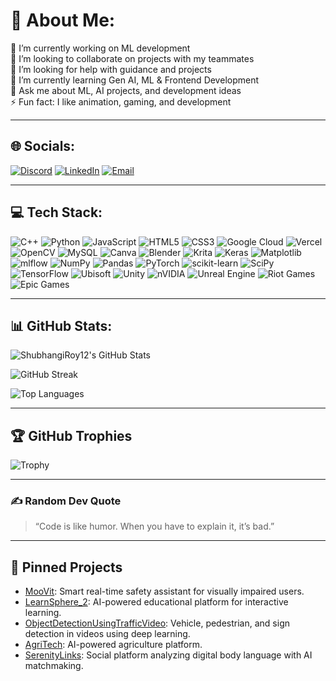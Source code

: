 # 💫 About Me:
🔭 I’m currently working on ML development  
🕺 I’m looking to collaborate on projects with my teammates  
🤝 I’m looking for help with guidance and projects  
🌱 I’m currently learning Gen AI, ML & Frontend Development  
💬 Ask me about ML, AI projects, and development ideas  
⚡ Fun fact: I like animation, gaming, and development  

---

## 🌐 Socials:
[![Discord](https://img.shields.io/badge/Discord-%237289DA.svg?logo=discord&logoColor=white)](https://discord.gg/uravitys12)
[![LinkedIn](https://img.shields.io/badge/LinkedIn-%230077B5.svg?logo=linkedin&logoColor=white)](https://linkedin.com/in/shubhangi-roy-762a3427a/)
[![Email](https://img.shields.io/badge/Email-D14836?logo=gmail&logoColor=white)](mailto:shubhangi1913@gmail.com)

---

## 💻 Tech Stack:
![C++](https://img.shields.io/badge/c++-%2300599C.svg?style=for-the-badge&logo=c%2B%2B&logoColor=white)
![Python](https://img.shields.io/badge/python-3670A0?style=for-the-badge&logo=python&logoColor=ffdd54)
![JavaScript](https://img.shields.io/badge/javascript-%23323330.svg?style=for-the-badge&logo=javascript&logoColor=%23F7DF1E)
![HTML5](https://img.shields.io/badge/html5-%23E34F26.svg?style=for-the-badge&logo=html5&logoColor=white)
![CSS3](https://img.shields.io/badge/css3-%231572B6.svg?style=for-the-badge&logo=css3&logoColor=white)
![Google Cloud](https://img.shields.io/badge/GoogleCloud-%234285F4.svg?style=for-the-badge&logo=google-cloud&logoColor=white)
![Vercel](https://img.shields.io/badge/vercel-%23000000.svg?style=for-the-badge&logo=vercel&logoColor=white)
![OpenCV](https://img.shields.io/badge/opencv-%23white.svg?style=for-the-badge&logo=opencv&logoColor=white)
![MySQL](https://img.shields.io/badge/mysql-4479A1.svg?style=for-the-badge&logo=mysql&logoColor=white)
![Canva](https://img.shields.io/badge/Canva-%2300C4CC.svg?style=for-the-badge&logo=Canva&logoColor=white)
![Blender](https://img.shields.io/badge/blender-%23F5792A.svg?style=for-the-badge&logo=blender&logoColor=white)
![Krita](https://img.shields.io/badge/Krita-203759?style=for-the-badge&logo=krita&logoColor=EEF37B)
![Keras](https://img.shields.io/badge/Keras-%23D00000.svg?style=for-the-badge&logo=Keras&logoColor=white)
![Matplotlib](https://img.shields.io/badge/Matplotlib-%23ffffff.svg?style=for-the-badge&logo=Matplotlib&logoColor=black)
![mlflow](https://img.shields.io/badge/mlflow-%23d9ead3.svg?style=for-the-badge&logo=numpy&logoColor=blue)
![NumPy](https://img.shields.io/badge/numpy-%23013243.svg?style=for-the-badge&logo=numpy&logoColor=white)
![Pandas](https://img.shields.io/badge/pandas-%23150458.svg?style=for-the-badge&logo=pandas&logoColor=white)
![PyTorch](https://img.shields.io/badge/PyTorch-%23EE4C2C.svg?style=for-the-badge&logo=PyTorch&logoColor=white)
![scikit-learn](https://img.shields.io/badge/scikit--learn-%23F7931E.svg?style=for-the-badge&logo=scikit-learn&logoColor=white)
![SciPy](https://img.shields.io/badge/SciPy-%230C55A5.svg?style=for-the-badge&logo=scipy&logoColor=%white)
![TensorFlow](https://img.shields.io/badge/TensorFlow-%23FF6F00.svg?style=for-the-badge&logo=TensorFlow&logoColor=white)
![Ubisoft](https://img.shields.io/badge/Ubisoft-%23F5F5F5.svg?style=for-the-badge&logo=Ubisoft&logoColor=black)
![Unity](https://img.shields.io/badge/unity-%23000000.svg?style=for-the-badge&logo=unity&logoColor=white)
![nVIDIA](https://img.shields.io/badge/nVIDIA-%2376B900.svg?style=for-the-badge&logo=nVIDIA&logoColor=white)
![Unreal Engine](https://img.shields.io/badge/unrealengine-%23313131.svg?style=for-the-badge&logo=unrealengine&logoColor=white)
![Riot Games](https://img.shields.io/badge/riotgames-D32936.svg?style=for-the-badge&logo=riotgames&logoColor=white)
![Epic Games](https://img.shields.io/badge/epicgames-%23313131.svg?style=for-the-badge&logo=epicgames&logoColor=white)

---

## 📊 GitHub Stats:
![ShubhangiRoy12's GitHub Stats](https://github-readme-stats.vercel.app/api?username=ShubhangiRoy12&show_icons=true&theme=radical)

![GitHub Streak](https://streak-stats.demolab.com?user=ShubhangiRoy12&theme=radical&hide_border=true)

![Top Languages](https://github-readme-stats.vercel.app/api/top-langs/?username=ShubhangiRoy12&layout=compact&theme=radical)

---

## 🏆 GitHub Trophies

![Trophy](https://github-profile-trophy.vercel.app/?username=ShubhangiRoy12&theme=radical)

---

### ✍️ Random Dev Quote
> “Code is like humor. When you have to explain it, it’s bad.”

---

## 📌 Pinned Projects
- [MooVit](https://github.com/ShubhangiRoy12/MooVit): Smart real-time safety assistant for visually impaired users.
- [LearnSphere_2](https://github.com/omroy07/LearnSphere_2): AI-powered educational platform for interactive learning.
- [ObjectDetectionUsingTrafficVideo](https://github.com/ShubhangiRoy12/ObjectDetectionUsingTrafficVideo): Vehicle, pedestrian, and sign detection in videos using deep learning.
- [AgriTech](https://github.com/KanishaSharma11/AgriTech): AI-powered agriculture platform.
- [SerenityLinks](https://github.com/ShubhangiRoy12/SerenityLinks): Social platform analyzing digital body language with AI matchmaking.

```

